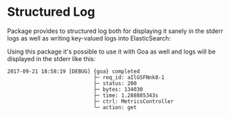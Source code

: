 # Structured Log

Package provides to structured log both for displaying it sanely in the stderr
logs as well as writing key-valued logs into ElasticSearch:

Using this package it's possible to use it with Goa as well and logs will be
displayed in the stderr like this:

```
2017-09-21 18:58:19 [DEBUG] {goa} completed
                            ├─ req_id: aIlGSFNnk8-1
                            ├─ status: 200
                            ├─ bytes: 134030
                            ├─ time: 1.288885343s
                            ├─ ctrl: MetricsController
                            └─ action: get
```
